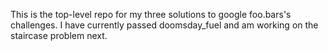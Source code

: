 This is the top-level repo for my three solutions to google foo.bars's challenges. I have currently passed doomsday_fuel and am working on the staircase problem next.